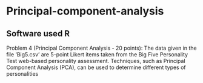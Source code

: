 # Principal-component-analysis<br>
## Software used R <br>
Problem 4 (Principal Component Analysis - 20 points): The data given in the file ‘Big5.csv’ are 5-point Likert items taken from the Big Five Personality Test web-based personality assessment. Techniques, such as Principal Component Analysis (PCA), can be used to determine different types of personalities
